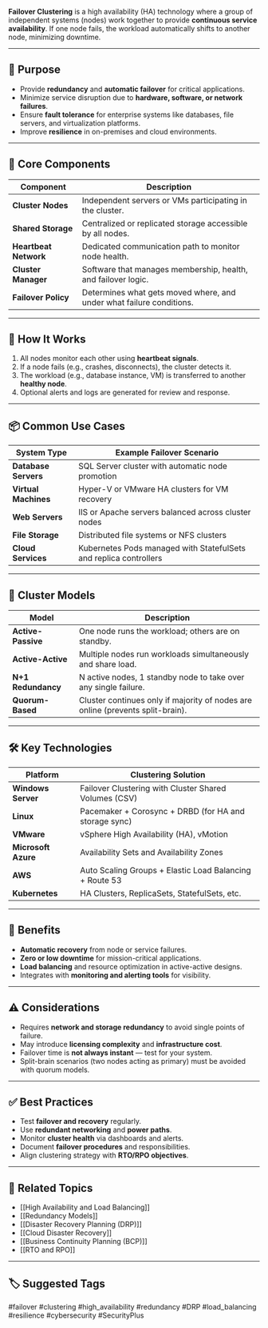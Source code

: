 **Failover Clustering** is a high availability (HA) technology where a group of independent systems (nodes) work together to provide **continuous service availability**. If one node fails, the workload automatically shifts to another node, minimizing downtime.

---

## 🎯 Purpose

- Provide **redundancy** and **automatic failover** for critical applications.
- Minimize service disruption due to **hardware, software, or network failures**.
- Ensure **fault tolerance** for enterprise systems like databases, file servers, and virtualization platforms.
- Improve **resilience** in on-premises and cloud environments.

---

## 🧱 Core Components

| Component           | Description                                                               |
|---------------------|---------------------------------------------------------------------------|
| **Cluster Nodes**    | Independent servers or VMs participating in the cluster.                  |
| **Shared Storage**   | Centralized or replicated storage accessible by all nodes.               |
| **Heartbeat Network**| Dedicated communication path to monitor node health.                    |
| **Cluster Manager**  | Software that manages membership, health, and failover logic.            |
| **Failover Policy**  | Determines what gets moved where, and under what failure conditions.     |

---

## 🔄 How It Works

1. All nodes monitor each other using **heartbeat signals**.
2. If a node fails (e.g., crashes, disconnects), the cluster detects it.
3. The workload (e.g., database instance, VM) is transferred to another **healthy node**.
4. Optional alerts and logs are generated for review and response.

---

## 📦 Common Use Cases

| System Type         | Example Failover Scenario                                                 |
|---------------------|----------------------------------------------------------------------------|
| **Database Servers** | SQL Server cluster with automatic node promotion                         |
| **Virtual Machines** | Hyper-V or VMware HA clusters for VM recovery                            |
| **Web Servers**      | IIS or Apache servers balanced across cluster nodes                      |
| **File Storage**     | Distributed file systems or NFS clusters                                 |
| **Cloud Services**   | Kubernetes Pods managed with StatefulSets and replica controllers        |

---

## 🔧 Cluster Models

| Model             | Description                                                                 |
|-------------------|-----------------------------------------------------------------------------|
| **Active-Passive** | One node runs the workload; others are on standby.                          |
| **Active-Active**  | Multiple nodes run workloads simultaneously and share load.                 |
| **N+1 Redundancy** | N active nodes, 1 standby node to take over any single failure.             |
| **Quorum-Based**   | Cluster continues only if majority of nodes are online (prevents split-brain). |

---

## 🛠 Key Technologies

| Platform        | Clustering Solution                                     |
|-----------------|----------------------------------------------------------|
| **Windows Server** | Failover Clustering with Cluster Shared Volumes (CSV)  |
| **Linux**         | Pacemaker + Corosync + DRBD (for HA and storage sync)   |
| **VMware**        | vSphere High Availability (HA), vMotion                 |
| **Microsoft Azure** | Availability Sets and Availability Zones              |
| **AWS**           | Auto Scaling Groups + Elastic Load Balancing + Route 53 |
| **Kubernetes**    | HA Clusters, ReplicaSets, StatefulSets, etc.            |

---

## 🧠 Benefits

- **Automatic recovery** from node or service failures.
- **Zero or low downtime** for mission-critical applications.
- **Load balancing** and resource optimization in active-active designs.
- Integrates with **monitoring and alerting tools** for visibility.

---

## ⚠️ Considerations

- Requires **network and storage redundancy** to avoid single points of failure.
- May introduce **licensing complexity** and **infrastructure cost**.
- Failover time is **not always instant** — test for your system.
- Split-brain scenarios (two nodes acting as primary) must be avoided with quorum models.

---

## ✅ Best Practices

- Test **failover and recovery** regularly.
- Use **redundant networking** and **power paths**.
- Monitor **cluster health** via dashboards and alerts.
- Document **failover procedures** and responsibilities.
- Align clustering strategy with **RTO/RPO objectives**.

---

## 🧩 Related Topics

- [[High Availability and Load Balancing]]
- [[Redundancy Models]]
- [[Disaster Recovery Planning (DRP)]]
- [[Cloud Disaster Recovery]]
- [[Business Continuity Planning (BCP)]]
- [[RTO and RPO]]

---

## 🏷 Suggested Tags

#failover #clustering #high_availability #redundancy #DRP #load_balancing #resilience #cybersecurity #SecurityPlus
